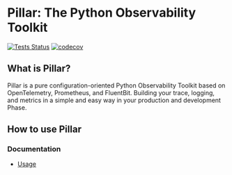 # Pillar: The Python Observability Toolkit

[![Tests Status](https://github.com/DeBankDeFi/pillar/workflows/Tests/badge.svg?branch=main&event=push)](https://github.com/DeBankDeFi/pillar/actions?query=workflow%3ATests+branch%3Amain+event%3Apush)
[![codecov](https://codecov.io/gh/DeBankDeFi/pillar/branch/main/graph/badge.svg?token=LUVTL8L1B8)](https://codecov.io/gh/DeBankDeFi/pillar)
## What is Pillar?

Pillar is a pure configuration-oriented Python Observability Toolkit 
based on OpenTelemetry, Prometheus, and FluentBit. 
Building your trace, logging, and metrics in a simple and easy way in your production and development Phase.

## How to use Pillar

### Documentation

- [Usage](./docs/usage.md)

